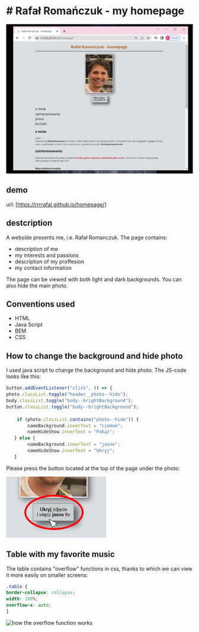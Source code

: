 # # Rafał Romańczuk - my homepage
![photo of this page](https://raw.githubusercontent.com/rrrrafal/homepage/main/images/webpage.png)

## demo 
 url:    [https://rrrrafal.github.io/homepage/]

## destcription
 
A webside presents me, i.e. Rafał Romanczuk.
The page contains:

 - description of me
 - my interests and passions
 - description of my proffesion
 - my contact information
  
The page can be viewed with both light and dark backgrounds.
You can also hide the main photo.

## Conventions used
  - HTML
  - Java Script
  - BEM
  - CSS

## How to change the background and hide photo
I used java script to change the background and hide photo. The JS-code looks like this:
``` javascript
button.addEventListener("click", () => {
photo.classList.toggle("header__photo--hide");
body.classList.toggle("body--brightBackground");
button.classList.toggle("body--brightBackground");

    if (photo.classList.contains("photo--hide")) {
        nameBackground.innerText = "ciemne";
        nameHideShow.innerText = "Pokaż";
   } else {
        nameBackground.innerText = "jasne";
        nameHideShow.innerText = "Ukryj";
   }
```

Please press the button located at the top of the page under the photo:

![photo of the button](https://raw.githubusercontent.com/rrrrafal/homepage/main/images/button.png)

## Table with my favorite music
The table contains "overflow" functions in css, thanks to which we can view it more easily on smaller screens:
```css
.table {
border-collapse: collapse;
width: 100%;
overflow-x: auto;
}
```
![how the overflow function works](https://media.giphy.com/media/T53lZS7jdyWeRvNM6n/giphy.gif)




